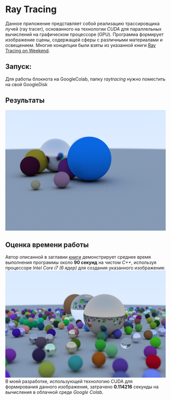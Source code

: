 # Ray Tracing
Данное приложение представляет собой реализацию трассировщика лучей (ray tracer), основанного на технологии *CUDA* для параллельных вычислений на графическом процессоре (GPU). Программа формирует изображение сцены, содержащей сферы с различными материалами и освещением. Многие концепции были взяты из указанной книги [Ray Tracing on Weekend](http://in1weekend.blogspot.com/2016/01/ray-tracing-in-one-weekend.html).

## Запуск:
Для работы блокнота на GoogleColab, папку *raytracing* нужно поместить на свой GoogleDisk

## Результаты
![Получившееся изображение](out.bmp)

## Оценка времени работы
Автор описанной в заглавии [книги](http://in1weekend.blogspot.com/2016/01/ray-tracing-in-one-weekend.html) демонстрирует среднее время выполнения программы около **90 секунд** на чистом *C++*, используя процессоре *Intel Core i7 (6 ядер)*  для создания указанного изображения:
![изображения](out.jpg)
В моей разработке, использующей технологию CUDA для формирования данного изображения, затрачено **0.114216** секунды на вычисления в облачной среде *Google Colab*.
